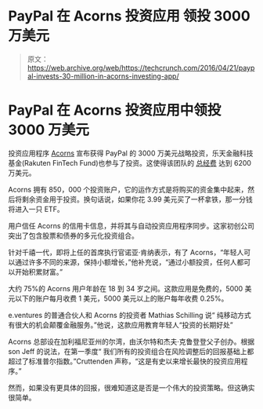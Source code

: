 # PayPal 在 Acorns 投资应用 领投 3000 万美元

> 原文：<https://web.archive.org/web/https://techcrunch.com/2016/04/21/paypal-invests-30-million-in-acorns-investing-app/>

# PayPal 在 Acorns 投资应用中领投 3000 万美元

投资应用程序 [Acorns](https://web.archive.org/web/20230317112056/https://www.acorns.com/) 宣布获得 PayPal 的 3000 万美元战略投资，乐天金融科技基金(Rakuten FinTech Fund)也参与了投资。这使得该团队的 [总经费](https://web.archive.org/web/20230317112056/https://techcrunch.com/2015/04/15/micro-investment-app-acorns-raises-23-million-led-by-greycroft-e-ventures/) 达到 6200 万美元。

Acorns 拥有 850，000 个投资账户，它的运作方式是将购买的资金集中起来，然后将剩余资金用于投资。换句话说，如果你花 3.99 美元买了一杯拿铁，那一分钱将进入一只 ETF。

用户信任 Acorns 的信用卡信息，并将其与自动投资应用程序同步。这家初创公司突出了包含股票和债券的多元化投资组合。

针对千禧一代，即将上任的首席执行官诺亚·肯纳表示，有了 Acorns，“年轻人可以通过许多不同的来源，保持小额增长，”他补充说，“通过小额投资，任何人都可以开始积累财富。”

大约 75%的 Acorns 用户年龄在 18 到 34 岁之间。这款应用是免费的，5000 美元以下的账户每月收费 1 美元，5000 美元以上的账户每年收费 0.25%。

e.ventures 的普通合伙人和 Acorns 的投资者 Mathias Schilling 说“ 纯移动方式有很大的机会颠覆金融服务。”他说，这款应用教育年轻人“投资的长期好处”

Acorns 总部设在加利福尼亚州的尔湾，由沃尔特和杰夫·克鲁登登父子创办。根据 son Jeff 的说法，在第一季度“ 我们所有的投资组合在风险调整后的回报基础上都超过了标准普尔指数。”Cruttenden 声称，“这是有史以来增长最快的投资应用程序。”

然而，如果没有更具体的回报，很难知道这是否是一个伟大的投资策略。但这确实很简单。